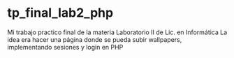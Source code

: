 # tp_final_lab2_php
Mi trabajo practico final de la materia Laboratorio II de Lic. en Informática
La idea era hacer una página donde se pueda subir wallpapers, implementando sesiones y login en PHP
